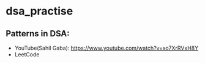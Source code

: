 # dsa_practise

## Patterns in DSA:
- YouTube(Sahil Gaba): https://www.youtube.com/watch?v=xo7XrRVxH8Y
- LeetCode
